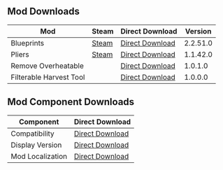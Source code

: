 ## Mod Downloads

| Mod | Steam | Direct Download | Version |
|-|-|-|-|
| Blueprints | [Steam](https://steamcommunity.com/sharedfiles/filedetails/?id=1814341183) | [Direct Download](https://1drv.ms/u/s!Aqo_oG6cB2nygnRzNMvi-ks3D0zg?e=pN82TM) | 2.2.51.0 |
| Pliers | [Steam](https://steamcommunity.com/sharedfiles/filedetails/?id=1848884654) | [Direct Download](https://1drv.ms/u/s!Aqo_oG6cB2nygnVpmGxWyT_D8xmV?e=Qz60nb) | 1.1.42.0 |
| Remove Overheatable | | [Direct Download](https://1drv.ms/u/s!Aqo_oG6cB2nygnf4ltVCsTyw5Esx?e=daZRZo) | 1.0.1.0 |
| Filterable Harvest Tool | | [Direct Download](https://1drv.ms/u/s!Aqo_oG6cB2nygnYv5aPQCsE8ah9b?e=cf3tJx) | 1.0.0.0 |

## Mod Component Downloads

| Component | Direct Download |
|-|-|
| Compatibility | [Direct Download](https://1drv.ms/u/s!Aqo_oG6cB2nygnHNn-gh-NUOMEn6?e=F5whJD) |
| Display Version | [Direct Download](https://1drv.ms/u/s!Aqo_oG6cB2nygnN4fwDlsJJ-qC39?e=ziFSOs) |
| Mod Localization | [Direct Download](https://1drv.ms/u/s!Aqo_oG6cB2nygnJCDk9t1vKeofSU?e=vejosX) |